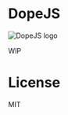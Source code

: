# DopeJS

![DopeJS logo](https://cdn.rawgit.com/fouad/dope/0.0.1/src/assets/images/logo.png)

WIP

# License

MIT

